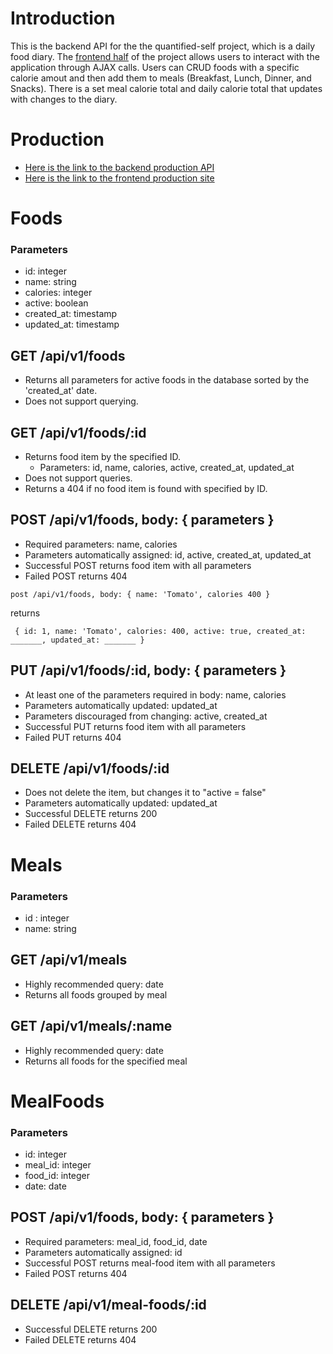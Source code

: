# Introduction

This is the backend API for the the quantified-self project, which is a daily food diary. The [frontend half](https://github.com/janderson16/quantified-self-fe) of the project allows users to interact with the application through AJAX calls. Users can CRUD foods with a specific calorie amout and then add them to meals (Breakfast, Lunch, Dinner, and Snacks). There is a set meal calorie total and daily calorie total that updates with changes to the diary.

# Production

* [Here is the link to the backend production API](https://immense-oasis-43144.herokuapp.com/)
* [Here is the link to the frontend production site](https://aelschauer.github.io/quantified-self-fe/)

# Foods

### Parameters

* id: integer
* name: string
* calories: integer
* active: boolean
* created_at: timestamp
* updated_at: timestamp

## GET /api/v1/foods

* Returns all parameters for active foods in the database sorted by the 'created_at' date.
* Does not support querying.


## GET /api/v1/foods/:id

* Returns food item by the specified ID.
  * Parameters: id, name, calories, active, created_at, updated_at
* Does not support queries.
* Returns a 404 if no food item is found with specified by ID.

## POST /api/v1/foods, body: { parameters }

* Required parameters: name, calories
* Parameters automatically assigned: id, active, created_at, updated_at
* Successful POST returns food item with all parameters
* Failed POST returns 404

``post /api/v1/foods, body: { name: 'Tomato', calories 400 }``

returns

`` {
 id: 1,
 name: 'Tomato',
 calories: 400,
 active: true,
 created_at: _______,
 updated_at: _______
}``

## PUT /api/v1/foods/:id, body: { parameters }

* At least one of the parameters required in body: name, calories
* Parameters automatically updated: updated_at
* Parameters discouraged from changing: active, created_at
* Successful PUT returns food item with all parameters
* Failed PUT returns 404

## DELETE /api/v1/foods/:id

* Does not delete the item, but changes it to "active = false"
* Parameters automatically updated: updated_at
* Successful DELETE returns 200
* Failed DELETE returns 404


# Meals

### Parameters

* id : integer
* name: string

## GET /api/v1/meals

* Highly recommended query: date
* Returns all foods grouped by meal

## GET /api/v1/meals/:name

* Highly recommended query: date
* Returns all foods for the specified meal


# MealFoods

### Parameters

* id: integer
* meal_id: integer
* food_id: integer
* date: date

## POST /api/v1/foods, body: { parameters }

* Required parameters: meal_id, food_id, date
* Parameters automatically assigned: id
* Successful POST returns meal-food item with all parameters
* Failed POST returns 404

## DELETE /api/v1/meal-foods/:id

* Successful DELETE returns 200
* Failed DELETE returns 404
